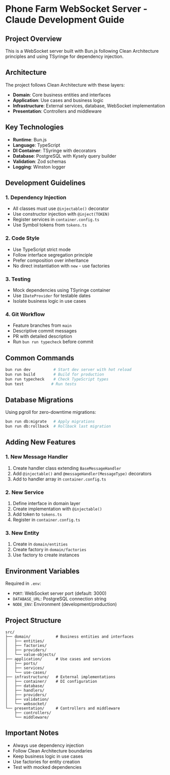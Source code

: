 # Phone Farm WebSocket Server - Claude Development Guide

## Project Overview
This is a WebSocket server built with Bun.js following Clean Architecture principles and using TSyringe for dependency injection.

## Architecture
The project follows Clean Architecture with these layers:
- **Domain**: Core business entities and interfaces
- **Application**: Use cases and business logic
- **Infrastructure**: External services, database, WebSocket implementation
- **Presentation**: Controllers and middleware

## Key Technologies
- **Runtime**: Bun.js
- **Language**: TypeScript
- **DI Container**: TSyringe with decorators
- **Database**: PostgreSQL with Kysely query builder
- **Validation**: Zod schemas
- **Logging**: Winston logger

## Development Guidelines

### 1. Dependency Injection
- All classes must use `@injectable()` decorator
- Use constructor injection with `@inject(TOKEN)` 
- Register services in `container.config.ts`
- Use Symbol tokens from `tokens.ts`

### 2. Code Style
- Use TypeScript strict mode
- Follow interface segregation principle
- Prefer composition over inheritance
- No direct instantiation with `new` - use factories

### 3. Testing
- Mock dependencies using TSyringe container
- Use `IDateProvider` for testable dates
- Isolate business logic in use cases

### 4. Git Workflow
- Feature branches from `main`
- Descriptive commit messages
- PR with detailed description
- Run `bun run typecheck` before commit

## Common Commands
```bash
bun run dev          # Start dev server with hot reload
bun run build        # Build for production
bun run typecheck    # Check TypeScript types
bun test            # Run tests
```

## Database Migrations
Using pgroll for zero-downtime migrations:
```bash
bun run db:migrate   # Apply migrations
bun run db:rollback  # Rollback last migration
```

## Adding New Features

### 1. New Message Handler
1. Create handler class extending `BaseMessageHandler`
2. Add `@injectable()` and `@messageHandler(MessageType)` decorators
3. Add to handler array in `container.config.ts`

### 2. New Service
1. Define interface in domain layer
2. Create implementation with `@injectable()`
3. Add token to `tokens.ts`
4. Register in `container.config.ts`

### 3. New Entity
1. Create in `domain/entities`
2. Create factory in `domain/factories` 
3. Use factory to create instances

## Environment Variables
Required in `.env`:
- `PORT`: WebSocket server port (default: 3000)
- `DATABASE_URL`: PostgreSQL connection string
- `NODE_ENV`: Environment (development/production)

## Project Structure
```
src/
├── domain/           # Business entities and interfaces
│   ├── entities/
│   ├── factories/
│   ├── providers/
│   └── value-objects/
├── application/      # Use cases and services
│   ├── ports/
│   ├── services/
│   └── use-cases/
├── infrastructure/   # External implementations
│   ├── container/    # DI configuration
│   ├── database/
│   ├── handlers/
│   ├── providers/
│   ├── validation/
│   └── websocket/
└── presentation/     # Controllers and middleware
    ├── controllers/
    └── middleware/
```

## Important Notes
- Always use dependency injection
- Follow Clean Architecture boundaries
- Keep business logic in use cases
- Use factories for entity creation
- Test with mocked dependencies
